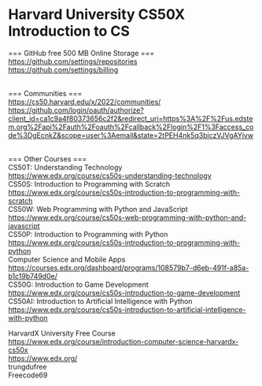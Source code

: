 # Harvard University CS50X Introduction to CS

=== GitHub free 500 MB Online Storage ===<br>
https://github.com/settings/repositories<br>
https://github.com/settings/billing<br><br>

=== Communities ===<br>
https://cs50.harvard.edu/x/2022/communities/<br>
https://github.com/login/oauth/authorize?client_id=ca1c9a4f80373656c2f2&redirect_uri=https%3A%2F%2Fus.edstem.org%2Fapi%2Fauth%2Foauth%2Fcallback%2Flogin%2F1%3Faccess_code%3DgEcnkZ&scope=user%3Aemail&state=2tPEH4nk5q3biczVJVgAYjvw<br><br>

=== Other Courses ===<br>
CS50T: Understanding Technology<br>
  https://www.edx.org/course/cs50s-understanding-technology<br>
CS50S: Introduction to Programming with Scratch<br>
  https://www.edx.org/course/cs50s-introduction-to-programming-with-scratch<br>
CS50W: Web Programming with Python and JavaScript<br>
  https://www.edx.org/course/cs50s-web-programming-with-python-and-javascript<br>
CS50P: Introduction to Programming with Python<br>
  https://www.edx.org/course/cs50s-introduction-to-programming-with-python<br>
Computer Science and Mobile Apps<br>
  https://courses.edx.org/dashboard/programs/108579b7-d6eb-491f-a85a-b1c19b749d0e/<br>
CS50G: Introduction to Game Development<br>
  https://www.edx.org/course/cs50s-introduction-to-game-development<br>
CS50AI: Introduction to Artificial Intelligence with Python<br>
  https://www.edx.org/course/cs50s-introduction-to-artificial-intelligence-with-python<br>

HarvardX University Free Course<br>
https://www.edx.org/course/introduction-computer-science-harvardx-cs50x<br>
https://www.edx.org/<br>
  trungdufree<br>
  Freecode69<br>
